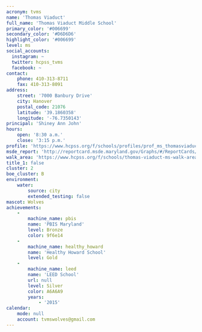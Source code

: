 ```yaml
---
acronym: tvms
name: 'Thomas Viaduct'
full_name: 'Thomas Viaduct Middle School'
primary_color: '#006699'
secondary_color: '#D6D6D6'
highlight_color: '#006699'
level: ms
social_accounts:
  instagram: ~
  twitter: hcpss_tvms
  facebook: ~
contact:
    phone: 410-313-8711
    fax: 410-313-8091
address:
    street: '7000 Banbury Drive'
    city: Hanover
    postal_code: 21076
    latitude: '39.1860358'
    longitude: '-76.7350143'
principal: 'Shiney Ann John'
hours:
    open: '8:30 a.m.'
    close: '3:15 p.m.'
profile: 'https://www.hcpss.org/f/schools/profiles/prof_ms_thomasviaduct.pdf'
msde_report: 'http://reportcard.msde.maryland.gov/Graphs/#/ReportCards/ReportCardSchool/1//1/13/0110/'
walk_area: 'https://www.hcpss.org/f/schools/thomas-viaduct-ms-walk-area.pdf'
title_1: false
cluster: 2
boe_cluster: B
environment:
    water:
        source: city
        extended_testing: false
mascot: Wolves
achievements:
    -
        machine_name: pbis
        name: 'PBIS Maryland'
        level: Bronze
        color: 9f6e14
    -
        machine_name: healthy_howard
        name: 'Healthy Howard School'
        level: Gold
    -
        machine_name: leed
        name: 'LEED School'
        url: null
        level: Silver
        color: A6A6A9
        years:
            - '2015'
calendar:
    mode: null
    account: tvmswolves@gmail.com
---
```

